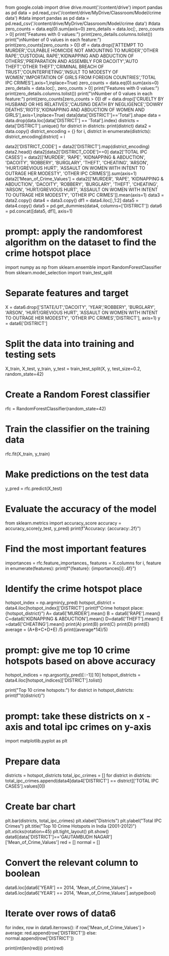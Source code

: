 from google.colab import drive
drive.mount('/content/drive')
import pandas as pd
data = pd.read_csv('/content/drive/MyDrive/Classroom/Model/crime data')
#data
import pandas as pd
data = pd.read_csv('/content/drive/MyDrive/Classroom/Model/crime data')
#data
zero_counts = data.eq(0).sum(axis=0)
zero_details = data.loc[:, zero_counts > 0]
print("Features with 0 values:")
print(zero_details.columns.tolist())
print("\nNumber of 0 values in each feature:")
print(zero_counts[zero_counts > 0])
df = data.drop(['ATTEMPT TO MURDER','CULPABLE HOMICIDE NOT AMOUNTING TO MURDER','OTHER RAPE','CUSTODIAL RAPE','KIDNAPPING AND ABDUCTION OF OTHERS','PREPARATION AND ASSEMBLY FOR DACOITY','AUTO THEFT','OTHER THEFT','CRIMINAL BREACH OF TRUST','COUNTERFIETING','INSULT TO MODESTY OF WOMEN','IMPORTATION OF GIRLS FROM FOREIGN COUNTRIES','TOTAL IPC CRIMES'],axis=1,inplace=True)
zero_counts = data.eq(0).sum(axis=0)
zero_details = data.loc[:, zero_counts > 0]
print("Features with 0 values:")
print(zero_details.columns.tolist())
print("\nNumber of 0 values in each feature:")
print(zero_counts[zero_counts > 0])
df = data.drop(['CRUELTY BY HUSBAND OR HIS RELATIVES','CAUSING DEATH BY NEGLIGENCE','DOWRY DEATHS','RIOTS','KIDNAPPING AND ABDUCTION OF WOMEN AND GIRLS'],axis=1,inplace=True)
data[data['DISTRICT']=='Total'].shape
data = data.drop(data.loc[data['DISTRICT'] == 'Total'].index)
districts = data['DISTRICT'].unique()
for district in districts:
  print(district)
data2 = data.copy()
district_encoding = {}
for i, district in enumerate(districts):
  district_encoding[district] = i

data2['DISTRICT_CODE'] = data2['DISTRICT'].map(district_encoding)
data2.head()
data2[data2['DISTRICT_CODE']==0]
data2['TOTAL IPC CASES'] = data2[['MURDER', 'RAPE', 'KIDNAPPING & ABDUCTION', 'DACOITY', 'ROBBERY', 'BURGLARY', 'THEFT', 'CHEATING', 'ARSON', 'HURT/GREVIOUS HURT', 'ASSAULT ON WOMEN WITH INTENT TO OUTRAGE HER MODESTY', 'OTHER IPC CRIMES']].sum(axis=1)
data2['Mean_of_Crime_Values'] = data2[['MURDER', 'RAPE', 'KIDNAPPING & ABDUCTION', 'DACOITY', 'ROBBERY', 'BURGLARY', 'THEFT', 'CHEATING', 'ARSON', 'HURT/GREVIOUS HURT', 'ASSAULT ON WOMEN WITH INTENT TO OUTRAGE HER MODESTY', 'OTHER IPC CRIMES']].mean(axis=1)
data3 = data2.copy()
data4 = data3.copy()
df1 = data4.iloc[:,1:2]
data5 = data4.copy()
data5 = pd.get_dummies(data4, columns=['DISTRICT'])
data6 = pd.concat([data5, df1], axis=1)
# prompt: apply the randomforest algorithm on the dataset to find the crime hotspot place
import numpy as np
from sklearn.ensemble import RandomForestClassifier
from sklearn.model_selection import train_test_split

# Separate features and target
X = data6.drop(['STATE/UT','DACOITY', 'YEAR','ROBBERY', 'BURGLARY',  'ARSON', 'HURT/GREVIOUS HURT', 'ASSAULT ON WOMEN WITH INTENT TO OUTRAGE HER MODESTY', 'OTHER IPC CRIMES','DISTRICT'], axis=1)
y = data6['DISTRICT']

# Split the data into training and testing sets
X_train, X_test, y_train, y_test = train_test_split(X, y, test_size=0.2, random_state=42)

# Create a Random Forest classifier
rfc = RandomForestClassifier(random_state=42)

# Train the classifier on the training data
rfc.fit(X_train, y_train)

# Make predictions on the test data
y_pred = rfc.predict(X_test)

# Evaluate the accuracy of the model
from sklearn.metrics import accuracy_score
accuracy = accuracy_score(y_test, y_pred)
print(f"Accuracy: {accuracy:.2f}")


# Find the most important features
importances = rfc.feature_importances_
features = X.columns
for i, feature in enumerate(features):
  print(f"{feature}: {importances[i]:.4f}")

# Identify the crime hotspot place
hotspot_index = np.argmin(y_pred)
hotspot_district = data4.iloc[hotspot_index]['DISTRICT']
print(f"Crime hotspot place: {hotspot_district}")
A= data6['MURDER'].mean()
B = data6['RAPE'].mean()
C=data6['KIDNAPPING & ABDUCTION'].mean()
D=data6['THEFT'].mean()
E =data6['CHEATING'].mean()
print(A)
print(B)
print(C)
print(D)
print(E)
average = (A+B+C+D+E) /5
print((average*14)/5)
# prompt: give me top 10 crime hotspots based on above accuracy

hotspot_indices = np.argsort(y_pred)[::-1][:10]
hotspot_districts = data4.iloc[hotspot_indices]['DISTRICT'].tolist()

print("Top 10 crime hotspots:")
for district in hotspot_districts:
  print(f"\t{district}")
# prompt: take these districts on x -axis and total ipc crimes on y-axis

import matplotlib.pyplot as plt

# Prepare data
districts = hotspot_districts
total_ipc_crimes = []
for district in districts:
  total_ipc_crimes.append(data4[data4['DISTRICT'] == district]['TOTAL IPC CASES'].values[0])

# Create bar chart
plt.bar(districts, total_ipc_crimes)
plt.xlabel("Districts")
plt.ylabel("Total IPC Crimes")
plt.title("Top 10 Crime Hotspots in India (2001-2012)")
plt.xticks(rotation=45)
plt.tight_layout()
plt.show()
data6[data['DISTRICT']=='GAUTAMBUDH NAGAR']['Mean_of_Crime_Values']
red = []
normal = []

# Convert the relevant column to boolean
data6.loc[data6['YEAR'] == 2014, 'Mean_of_Crime_Values'] = data6.loc[data6['YEAR'] == 2014, 'Mean_of_Crime_Values'].astype(bool)

# Iterate over rows of data6
for index, row in data6.iterrows():
    if row['Mean_of_Crime_Values'] > average:
        red.append(row['DISTRICT'])
    else:
        normal.append(row['DISTRICT'])

print(int(len(red)))
print(red)

